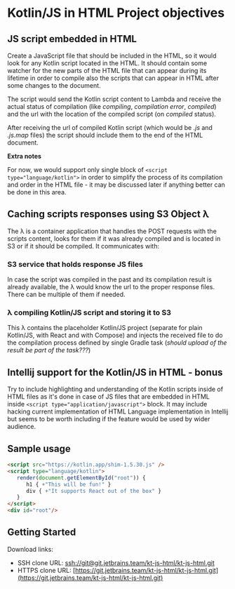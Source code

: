 # Kotlin/JS in HTML Project objectives

## JS script embedded in HTML

Create a JavaScript file that should be included in the HTML, so it would look for
any Kotlin script located in the HTML. It should contain some watcher for the new
parts of the HTML file that can appear during its lifetime in order to compile also
the scripts that can appear in HTML after some changes to the document.

The script would send the Kotlin script content to Lambda and receive the actual
status of compilation (like _compiling_, _compilation error_, _compiled_) and the
url with the location of the compiled script (on _compiled_ status).

After receiving the url of compiled Kotlin script (which would be _.js_ and
_.js.map_ files) the script should include them to the end of the HTML document.

**Extra notes**

For now, we would support only single block of ```<script type="language/kotlin">```
in order to simplify the process of its compilation and order in the HTML file -
it may be discussed later if anything better can be done in this area.

## Caching scripts responses using S3 Object λ

The λ is a container application that handles the POST requests with the scripts content,
looks for them if it was already compiled and is located in S3 or if it should be compiled.
It communicates with:

### S3 service that holds response JS files

In case the script was compiled in the past and its compilation result is already available,
the λ would know the url to the proper response files. There can be multiple of them if
needed.

### λ compiling Kotlin/JS script and storing it to S3

This λ contains the placeholder Kotlin/JS project (separate for plain Kotlin/JS, with React
and with Compose) and injects the received file to do the compilation process defined by
single Gradle task (_should upload of the result be part of the task???_)

## Intellij support for the Kotlin/JS in HTML - bonus

Try to include highlighting and understanding of the Kotlin scripts inside of HTML files
as it's done in case of JS files that are embedded in HTML inside
```<script type="application/javascript">``` block. It may include hacking current implementation
of HTML Language implementation in Intellij but seems to be worth including if the feature
would be used by wider audience.

## Sample usage

```html
<script src="https://kotlin.app/shim-1.5.30.js" />
<script type="language/kotlin">
   render(document.getElementById("root")) {
      h1 { +"This will be fun!" }
      div { +"It supports React out of the box" }
   }
</script>
<div id="root"/>
```

## Getting Started

Download links:
- SSH clone URL: [ssh://git@git.jetbrains.team/kt-js-html/kt-js-html.git](ssh://git@git.jetbrains.team/kt-js-html/kt-js-html.git)
- HTTPS clone URL: [https://git.jetbrains.team/kt-js-html/kt-js-html.git](https://git.jetbrains.team/kt-js-html/kt-js-html.git)
